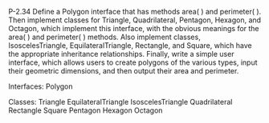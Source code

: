 P-2.34 Define a Polygon interface that has methods area( ) and perimeter( ). Then implement classes for Triangle, Quadrilateral, Pentagon, Hexagon, and Octagon, which implement this interface, with the obvious meanings for the area( ) and perimeter( ) methods. Also implement classes, IsoscelesTriangle, EquilateralTriangle, Rectangle, and Square, which have the appropriate inheritance relationships. Finally, write a simple user interface, which allows users to create polygons of the various types, input their geometric dimensions, and then output their area and perimeter.

Interfaces:
    Polygon

Classes:
    Triangle
        EquilateralTriangle
        IsoscelesTriangle
    Quadrilateral
        Rectangle
        Square
    Pentagon
    Hexagon
    Octagon